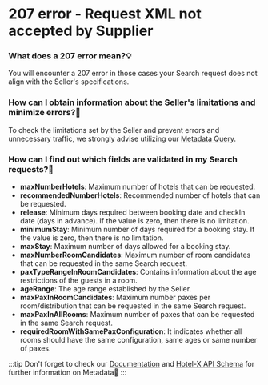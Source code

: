 ﻿---
sidebar_position: 12
---

# 207 error - Request XML not accepted by Supplier

### What does a 207 error mean?💡
You will encounter a 207 error in those cases your Search request does not align with the Seller's specifications.

### How can I obtain information about the Seller's limitations and minimize errors?🚫
To check the limitations set by the Seller and prevent errors and unnecessary traffic, we strongly advise utilizing our [Metadata Query](https://knowledge.travelgate.com/hotel-x-development-metadata).

### How can I find out which fields are validated in my Search requests?🔎
- **maxNumberHotels**: Maximum number of hotels that can be requested.
- **recommendedNumberHotels**: Recommended number of hotels that can be requested.
- **release**: Minimum days required between booking date and checkIn date (days in advance). If the value is zero, then there is no limitation.
- **minimumStay**: Minimum number of days required for a booking stay. If the value is zero, then there is no limitation.
- **maxStay**: Maximum number of days allowed for a booking stay.
- **maxNumberRoomCandidates**: Maximum number of room candidates that can be requested in the same Search request.
- **paxTypeRangeInRoomCandidates**: Contains information about the age restrictions of the guests in a room.
- **ageRange**: The age range established by the Seller.
- **maxPaxInRoomCandidates**: Maximum number paxes per room/distribution that can be requested in the same Search request.
- **maxPaxInAllRooms**: Maximum number of paxes that can be requested in the same Search request.
- **requiredRoomWithSamePaxConfiguration**: It indicates whether all rooms should have the same configuration, same ages or same number of paxes.

:::tip
Don't forget to check our [Documentation](https://docs.travelgatex.com/connectiontypesbuyers/hotel-x/methods/staticcontent/metadata/) and [Hotel-X API Schema](https://api.travelgatex.com/) for further information on Metadata🚀
:::